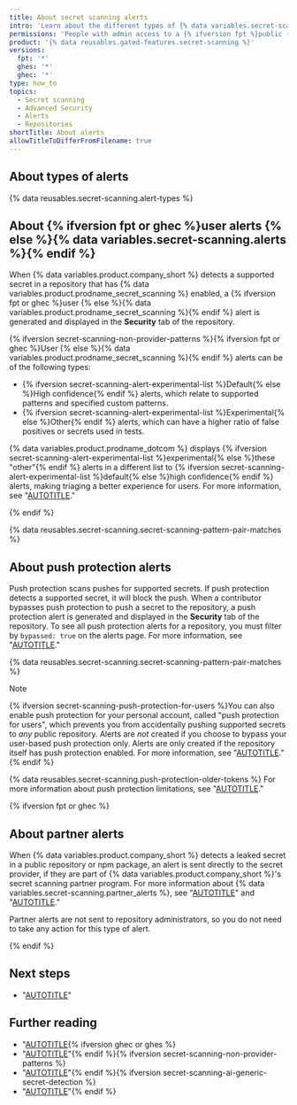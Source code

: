 ```yaml
---
title: About secret scanning alerts
intro: 'Learn about the different types of {% data variables.secret-scanning.alerts %}.'
permissions: 'People with admin access to a {% ifversion fpt %}public {% endif %}repository can manage {% data variables.secret-scanning.alerts %} for the repository.'
product: '{% data reusables.gated-features.secret-scanning %}'
versions:
  fpt: '*'
  ghes: '*'
  ghec: '*'
type: how_to
topics:
  - Secret scanning
  - Advanced Security
  - Alerts
  - Repositories
shortTitle: About alerts
allowTitleToDifferFromFilename: true
---
```


## About types of alerts

{% data reusables.secret-scanning.alert-types %}

## About {% ifversion fpt or ghec %}user alerts {% else %}{% data variables.secret-scanning.alerts %}{% endif %}

When {% data variables.product.company_short %} detects a supported secret in a repository that has {% data variables.product.prodname_secret_scanning %} enabled, a {% ifversion fpt or ghec %}user {% else %}{% data variables.product.prodname_secret_scanning %}{% endif %} alert is generated and displayed in the **Security** tab of the repository.

{% ifversion secret-scanning-non-provider-patterns %}{% ifversion fpt or ghec %}User {% else %}{% data variables.product.prodname_secret_scanning %}{% endif %} alerts can be of the following types:

* {% ifversion secret-scanning-alert-experimental-list %}Default{% else %}High confidence{% endif %} alerts, which relate to supported patterns and specified custom patterns.
* {% ifversion secret-scanning-alert-experimental-list %}Experimental{% else %}Other{% endif %} alerts, which can have a higher ratio of false positives or secrets used in tests.

{% data variables.product.prodname_dotcom %} displays {% ifversion secret-scanning-alert-experimental-list %}experimental{% else %}these "other"{% endif %} alerts in a different list to {% ifversion secret-scanning-alert-experimental-list %}default{% else %}high confidence{% endif %} alerts, making triaging a better experience for users. For more information, see "[AUTOTITLE](/code-security/secret-scanning/managing-alerts-from-secret-scanning/viewing-alerts)."

{% endif %}

{% data reusables.secret-scanning.secret-scanning-pattern-pair-matches %}

## About push protection alerts

Push protection scans pushes for supported secrets. If push protection detects a supported secret, it will block the push. When a contributor bypasses push protection to push a secret to the repository, a push protection alert is generated and displayed in the **Security** tab of the repository. To see all push protection alerts for a repository, you must filter by `bypassed: true` on the alerts page. For more information, see "[AUTOTITLE](/code-security/secret-scanning/managing-alerts-from-secret-scanning/viewing-alerts#filtering-alerts)."

{% data reusables.secret-scanning.secret-scanning-pattern-pair-matches %}

>[!NOTE]
> {% ifversion secret-scanning-push-protection-for-users %}You can also enable push protection for your personal account, called "push protection for users", which prevents you from accidentally pushing supported secrets to _any_ public repository. Alerts are _not_ created if you choose to bypass your user-based push protection only. Alerts are only created if the repository itself has push protection enabled. For more information, see "[AUTOTITLE](/code-security/secret-scanning/working-with-secret-scanning-and-push-protection/push-protection-for-users)."{% endif %}
>
> {% data reusables.secret-scanning.push-protection-older-tokens %} For more information about push protection limitations, see "[AUTOTITLE](/code-security/secret-scanning/troubleshooting-secret-scanning-and-push-protection/troubleshooting-secret-scanning#push-protection-and-pattern-versions)."

{% ifversion fpt or ghec %}

## About partner alerts

When {% data variables.product.company_short %} detects a leaked secret in a public repository or npm package, an alert is sent directly to the secret provider, if they are part of {% data variables.product.company_short %}'s secret scanning partner program. For more information about {% data variables.secret-scanning.partner_alerts %}, see "[AUTOTITLE](/code-security/secret-scanning/secret-scanning-partnership-program/secret-scanning-partner-program)" and "[AUTOTITLE](/code-security/secret-scanning/introduction/supported-secret-scanning-patterns)."

Partner alerts are not sent to repository administrators, so you do not need to take any action for this type of alert.

{% endif %}

## Next steps

* "[AUTOTITLE](/code-security/secret-scanning/managing-alerts-from-secret-scanning/viewing-alerts)"

## Further reading

* "[AUTOTITLE](/code-security/secret-scanning/introduction/supported-secret-scanning-patterns){% ifversion ghec or ghes %}
* "[AUTOTITLE](/code-security/secret-scanning/using-advanced-secret-scanning-and-push-protection-features/custom-patterns/defining-custom-patterns-for-secret-scanning)"{% endif %}{% ifversion secret-scanning-non-provider-patterns %}
* "[AUTOTITLE](/code-security/secret-scanning/using-advanced-secret-scanning-and-push-protection-features/non-provider-patterns/enabling-secret-scanning-for-non-provider-patterns)"{% endif %}{% ifversion secret-scanning-ai-generic-secret-detection %}
* "[AUTOTITLE](/code-security/secret-scanning/using-advanced-secret-scanning-and-push-protection-features/generic-secret-detection/responsible-ai-generic-secrets)"{% endif %}
